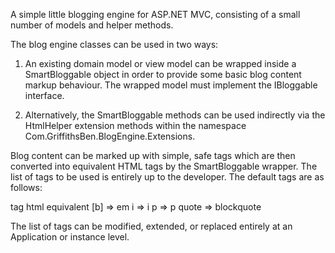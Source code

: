 A simple little blogging engine for ASP.NET MVC, consisting of a small number of models and helper methods.

The blog engine classes can be used in two ways:

1. An existing domain model or view model can be wrapped inside a SmartBloggable object in order to provide some 
basic blog content markup behaviour. The wrapped model must implement the IBloggable interface.

2. Alternatively, the SmartBloggable methods can be used indirectly via the HtmlHelper extension methods within the namespace 
Com.GriffithsBen.BlogEngine.Extensions.

Blog content can be marked up with simple, safe tags which are then converted into equivalent HTML tags by the 
SmartBloggable wrapper. The list of tags to be used is entirely up to the developer. The default tags are as follows:

tag		 html equivalent
[b]	  => em
i	  => i
p	  => p
quote => blockquote

The list of tags can be modified, extended, or replaced entirely at an Application or instance level.

